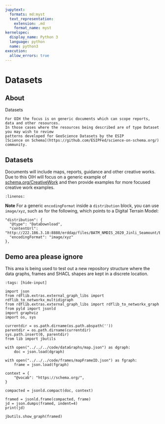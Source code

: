 ```yaml
---
jupytext:
  formats: md:myst
  text_representation:
    extension: .md
    format_name: myst
kernelspec:
  display_name: Python 3
  language: python
  name: python3
execution:
  allow_errors: true
---
```


# Datasets

## About

Datasets

```{seealso}
For OIH the focus is on generic documents which can scope reports, data and other resources.
In those cases where the resources being described are of type Dataset you may wish to review
patterns developed for GeoScience Datasets by the ESIP
[Science on Schema](https://github.com/ESIPFed/science-on-schema.org/) community.

```

## Datasets

 Documents will include maps, reports,
guidance and other creative works.  Due to this OIH will focus on a generic example
of [schema.org/CreativeWork](https://schema.org/CreativeWork) and then provide examples
for more focused creative work examples.

```{literalinclude} ./graphs/datasetTemplate.json
:linenos:
```

**Note**
For a generic `encodingFormat` inside a `distribution` block, you can use 
`image/xyz`, such as for the following, which points to a Digital Terrain Model:
  ```
  "distribution": {
    "@type": "DataDownload",
    "contentUrl": "http://222.186.3.18:8888/erddap/files/BATM_NMDIS_2020_Jinli_Seamount/BATM_NMDIS_2020_Jinli_Seamount.dtm",
    "encodingFormat": "image/xyz"
  },
  ```

## Demo area  please ignore

This area is being used to test out a new repository structure where the data graphs, 
frames and SHACL shapes are kept in a discrete location.  


```{code-cell}
:tags: [hide-input]

import json
from rdflib.extras.external_graph_libs import rdflib_to_networkx_multidigraph
from rdflib.extras.external_graph_libs import rdflib_to_networkx_graph
from pyld import jsonld
import graphviz
import os, sys

currentdir = os.path.dirname(os.path.abspath(''))
parentdir = os.path.dirname(currentdir)
sys.path.insert(0, parentdir)
from lib import jbutils

with open("../../../code/dataGraphs/map.json") as dgraph:
    doc = json.load(dgraph)

with open("../../../code/frames/mapFrameID.json") as fgraph:
    frame = json.load(fgraph)

context = {
    "@vocab": "https://schema.org/",
}

compacted = jsonld.compact(doc, context)

framed = jsonld.frame(compacted, frame)
jd = json.dumps(framed, indent=4)
print(jd)

jbutils.show_graph(framed)

```
